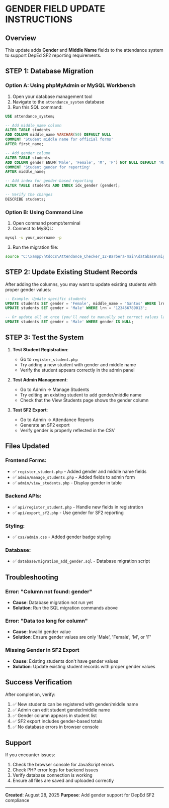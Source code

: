 # GENDER FIELD UPDATE INSTRUCTIONS

## Overview
This update adds **Gender** and **Middle Name** fields to the attendance system to support DepEd SF2 reporting requirements.

## STEP 1: Database Migration

### Option A: Using phpMyAdmin or MySQL Workbench
1. Open your database management tool
2. Navigate to the `attendance_system` database
3. Run this SQL command:

```sql
USE attendance_system;

-- Add middle_name column
ALTER TABLE students 
ADD COLUMN middle_name VARCHAR(50) DEFAULT NULL 
COMMENT 'Student middle name for official forms'
AFTER first_name;

-- Add gender column
ALTER TABLE students 
ADD COLUMN gender ENUM('Male', 'Female', 'M', 'F') NOT NULL DEFAULT 'Male' 
COMMENT 'Student gender for reporting' 
AFTER middle_name;

-- Add index for gender-based reporting
ALTER TABLE students ADD INDEX idx_gender (gender);

-- Verify the changes
DESCRIBE students;
```

### Option B: Using Command Line
1. Open command prompt/terminal
2. Connect to MySQL:
```bash
mysql -u your_username -p
```
3. Run the migration file:
```bash
source "C:\xampp\htdocs\Attendance_Checker_12-Barbera-main\database\migration_add_gender.sql"
```

## STEP 2: Update Existing Student Records

After adding the columns, you may want to update existing students with proper gender values:

```sql
-- Example: Update specific students
UPDATE students SET gender = 'Female', middle_name = 'Santos' WHERE lrn = '123456789012';
UPDATE students SET gender = 'Male' WHERE lrn = '123456789013';

-- Or update all at once (you'll need to manually set correct values later)
UPDATE students SET gender = 'Male' WHERE gender IS NULL;
```

## STEP 3: Test the System

1. **Test Student Registration**:
   - Go to `register_student.php`
   - Try adding a new student with gender and middle name
   - Verify the student appears correctly in the admin panel

2. **Test Admin Management**:
   - Go to Admin → Manage Students
   - Try editing an existing student to add gender/middle name
   - Check that the View Students page shows the gender column

3. **Test SF2 Export**:
   - Go to Admin → Attendance Reports
   - Generate an SF2 export
   - Verify gender is properly reflected in the CSV

## Files Updated

### Frontend Forms:
- ✅ `register_student.php` - Added gender and middle name fields
- ✅ `admin/manage_students.php` - Added fields to admin form
- ✅ `admin/view_students.php` - Display gender in table

### Backend APIs:
- ✅ `api/register_student.php` - Handle new fields in registration
- ✅ `api/export_sf2.php` - Use gender for SF2 reporting

### Styling:
- ✅ `css/admin.css` - Added gender badge styling

### Database:
- ✅ `database/migration_add_gender.sql` - Database migration script

## Troubleshooting

### Error: "Column not found: gender"
- **Cause**: Database migration not run yet
- **Solution**: Run the SQL migration commands above

### Error: "Data too long for column"
- **Cause**: Invalid gender value
- **Solution**: Ensure gender values are only 'Male', 'Female', 'M', or 'F'

### Missing Gender in SF2 Export
- **Cause**: Existing students don't have gender values
- **Solution**: Update existing student records with proper gender values

## Success Verification

After completion, verify:
1. ✅ New students can be registered with gender/middle name
2. ✅ Admin can edit student gender/middle name
3. ✅ Gender column appears in student list
4. ✅ SF2 export includes gender-based totals
5. ✅ No database errors in browser console

## Support

If you encounter issues:
1. Check the browser console for JavaScript errors
2. Check PHP error logs for backend issues
3. Verify database connection is working
4. Ensure all files are saved and uploaded correctly

---
**Created**: August 28, 2025
**Purpose**: Add gender support for DepEd SF2 compliance
